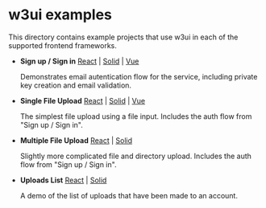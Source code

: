 # w3ui examples

This directory contains example projects that use w3ui in each of the supported frontend frameworks.

* **Sign up / Sign in** [React](https://github.com/web3-storage/w3ui/tree/main/examples/react/sign-up-in) | [Solid](https://github.com/web3-storage/w3ui/tree/main/examples/solid/sign-up-in) | [Vue](https://github.com/web3-storage/w3ui/tree/main/examples/vue/sign-up-in)

    Demonstrates email autentication flow for the service, including private key creation and email validation.

* **Single File Upload** [React](https://github.com/web3-storage/w3ui/tree/main/examples/react/file-upload) | [Solid](https://github.com/web3-storage/w3ui/tree/main/examples/solid/file-upload) | [Vue](https://github.com/web3-storage/w3ui/tree/main/examples/vue/file-upload)

    The simplest file upload using a file input. Includes the auth flow from "Sign up / Sign in".

* **Multiple File Upload** [React](https://github.com/web3-storage/w3ui/tree/main/examples/react/multi-file-upload) | [Solid](https://github.com/web3-storage/w3ui/tree/main/examples/solid/multi-file-upload)

    Slightly more complicated file and directory upload. Includes the auth flow from "Sign up / Sign in".

* **Uploads List** [React](https://github.com/web3-storage/w3ui/tree/main/examples/react/uploads-list) | [Solid](https://github.com/web3-storage/w3ui/tree/main/examples/solid/uploads-list)

    A demo of the list of uploads that have been made to an account.